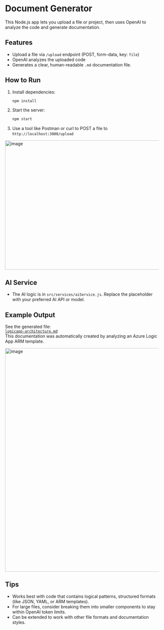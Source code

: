 # Document Generator

This Node.js app lets you upload a file or project, then uses OpenAI to analyze the code and generate documentation.

## Features
- Upload a file via `/upload` endpoint (POST, form-data, key: `file`)
- OpenAI analyzes the uploaded code 
- Generates a clear, human-readable `.md` documentation file.

## How to Run
1. Install dependencies:
   ```sh
   npm install
   ```
2. Start the server:
   ```sh
   npm start
   ```
3. Use a tool like Postman or curl to POST a file to `http://localhost:3000/upload`

<img width="762" height="423" alt="image" src="https://github.com/user-attachments/assets/cb5fc000-b59e-4cbb-bdc8-998ec8d7714f" />

## AI Service
- The AI logic is in `src/services/aiService.js`. Replace the placeholder with your preferred AI API or model.

## Example Output
See the generated file:  
[`logicapp-architecture.md`](./logicapp-architecture.md)  
This documentation was automatically created by analyzing an Azure Logic App ARM template.

<img width="850" height="732" alt="image" src="https://github.com/user-attachments/assets/85fd9460-2a6c-45c8-9cd7-6f28154264fa" />


## Tips
- Works best with code that contains logical patterns, structured formats (like JSON, YAML, or ARM templates).
- For large files, consider breaking them into smaller components to stay within OpenAI token limits.
- Can be extended to work with other file formats and documentation styles.
